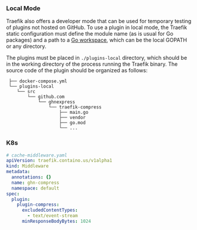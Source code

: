 ### Local Mode

Traefik also offers a developer mode that can be used for temporary testing of plugins not hosted on GitHub.
To use a plugin in local mode, the Traefik static configuration must define the module name (as is usual for Go packages) and a path to a [Go workspace](https://golang.org/doc/gopath_code.html#Workspaces), which can be the local GOPATH or any directory.

The plugins must be placed in `./plugins-local` directory,
which should be in the working directory of the process running the Traefik binary.
The source code of the plugin should be organized as follows:

```
 ├── docker-compose.yml
 └── plugins-local
    └── src
        └── github.com
            └── ghnexpress
                └── traefik-compress
                    ├── main.go
                    ├── vendor
                    ├── go.mod
                    └── ...

```

### K8s

```yaml
# cache-middleware.yaml
apiVersion: traefik.containo.us/v1alpha1
kind: Middleware
metadata:
  annotations: {}
  name: ghn-compress
  namespace: default
spec:
  plugin:
    plugin-compress:
      excludedContentTypes:
        - text/event-stream
      minResponseBodyBytes: 1024
```

